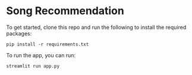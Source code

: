 # Song Recommendation

To get started, clone this repo and run the following to install the required packages:

``pip install -r requirements.txt``

To run the app, you can run:

``streamlit run app.py``

